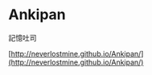Ankipan
==============

記憶吐司

[http://neverlostmine.github.io/Ankipan/](http://neverlostmine.github.io/Ankipan/)
